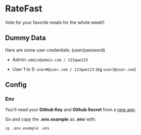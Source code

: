 # RateFast

Vote for your favorite meals for the whole week!!

## Dummy Data

Here are some user credentials: (user/password)

- Admin: `admin@admin.com / 123qwe123`

- User 1 to 5:  `user#@user.com / 123qwe123`  (eg `user3@user.com`)

## Config

### Env

You'll need your **Github Key** and **Github Secret** from a [new app][].

Go and copy the **.env.example** as **.env** with:

`cp .env.example .env`

[new app]:https://github.com/settings/applications/new
